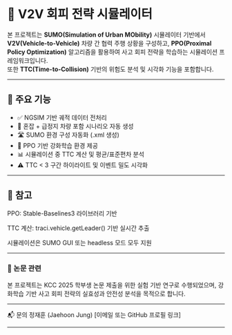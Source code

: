 # 🚗 V2V 회피 전략 시뮬레이터

본 프로젝트는 **SUMO(Simulation of Urban MObility)** 시뮬레이터 기반에서 **V2V(Vehicle-to-Vehicle)** 차량 간 협력 주행 상황을 구성하고, **PPO(Proximal Policy Optimization)** 알고리즘을 활용하여 사고 회피 전략을 학습하는 시뮬레이션 프레임워크입니다.  
또한 **TTC(Time-to-Collision)** 기반의 위험도 분석 및 시각화 기능을 포함합니다.

---

## 📌 주요 기능

- ✅ NGSIM 기반 궤적 데이터 전처리
- 🚗 혼잡 + 급정지 차량 포함 시나리오 자동 생성
- 🛣️ SUMO 환경 구성 자동화 (.xml 생성)
- 🧠 PPO 기반 강화학습 환경 제공
- 📊 시뮬레이션 중 TTC 계산 및 평균/표준편차 분석
- ⚠️ TTC < 3 구간 하이라이트 및 이벤트 밀도 시각화

---

## 📄 참고
  PPO: Stable-Baselines3 라이브러리 기반
  
  TTC 계산: traci.vehicle.getLeader() 기반 실시간 추출
  
  시뮬레이션은 SUMO GUI 또는 headless 모드 모두 지원

---

### 📘 논문 관련
본 프로젝트는 KCC 2025 학부생 논문 제출을 위한 실험 기반 연구로 수행되었으며,
강화학습 기반 사고 회피 전략의 실효성과 안전성 분석을 목적으로 합니다.

---

📬 문의
정재훈 (Jaehoon Jung)
[이메일 또는 GitHub 프로필 링크]

---
